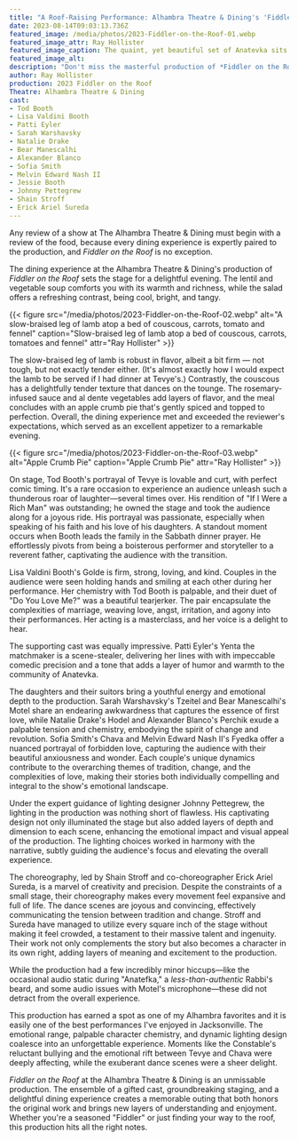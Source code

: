 ```yaml
---
title: "A Roof-Raising Performance: Alhambra Theatre & Dining's 'Fiddler on the Roof'"
date: 2023-08-14T09:03:13.736Z
featured_image: /media/photos/2023-Fiddler-on-the-Roof-01.webp
featured_image_attr: Ray Hollister
featured_image_caption: The quaint, yet beautiful set of Anatevka sits quietly as it waits for the production to begin. Sadly, the reviewer was overly captivated by the performance and forgot to take more photos once the show began!
featured_image_alt: 
description: "Don't miss the masterful production of *Fiddler on the Roof* at The Alhambra Theatre & Dining, featuring an ensemble of a gifted cast, groundbreaking staging, and delightful dining."
author: Ray Hollister
production: 2023 Fiddler on the Roof
Theatre: Alhambra Theatre & Dining
cast: 
- Tod Booth
- Lisa Valdini Booth
- Patti Eyler
- Sarah Warshavsky
- Natalie Drake
- Bear Manescalhi
- Alexander Blanco
- Sofia Smith
- Melvin Edward Nash II
- Jessie Booth
- Johnny Pettegrew
- Shain Stroff
- Erick Ariel Sureda
---
```

Any review of a show at The Alhambra Theatre & Dining must begin with a review of the food, because every dining experience is expertly paired to the production, and *Fiddler on the Roof* is no exception.

The dining experience at the Alhambra Theatre & Dining's production of *Fiddler on the Roof* sets the stage for a delightful evening. The lentil and vegetable soup comforts you with its warmth and richness, while the salad offers a refreshing contrast, being cool, bright, and tangy. 
<!--more-->
{{< figure src="/media/photos/2023-Fiddler-on-the-Roof-02.webp" alt="A slow-braised leg of lamb atop a bed of couscous, carrots, tomato and fennel" caption="Slow-braised leg of lamb atop a bed of couscous, carrots, tomatoes and fennel" attr="Ray Hollister" >}}

The slow-braised leg of lamb is robust in flavor, albeit a bit firm — not tough, but not exactly tender either. (It's almost exactly how I would expect the lamb to be served if I had dinner at Tevye's.) Contrastly, the couscous has a delightfully tender texture that dances on the tounge. The rosemary-infused sauce and al dente vegetables add layers of flavor, and the meal concludes with an apple crumb pie that's gently spiced and topped to perfection. Overall, the dining experience met and exceeded the reviewer's expectations, which served as an excellent appetizer to a remarkable evening.

{{< figure src="/media/photos/2023-Fiddler-on-the-Roof-03.webp" alt="Apple Crumb Pie" caption="Apple Crumb Pie" attr="Ray Hollister" >}}

On stage, Tod Booth's portrayal of Tevye is lovable and curt, with perfect comic timing. It's a rare occasion to experience an audience unleash such a thunderous roar of laughter—several times over. His rendition of "If I Were a Rich Man" was outstanding; he owned the stage and took the audience along for a joyous ride. His portrayal was passionate, especially when speaking of his faith and his love of his daughters. A standout moment occurs when Booth leads the family in the Sabbath dinner prayer. He effortlessly pivots from being a boisterous performer and storyteller to a reverent father, captivating the audience with the transition.

Lisa Valdini Booth's Golde is firm, strong, loving, and kind. Couples in the audience were seen holding hands and smiling at each other during her performance. Her chemistry with Tod Booth is palpable, and their duet of "Do You Love Me?" was a beautiful tearjerker. The pair encapsulate the complexities of marriage, weaving love, angst, irritation, and agony into their performances. Her acting is a masterclass, and her voice is a delight to hear.

The supporting cast was equally impressive. Patti Eyler's Yenta the matchmaker is a scene-stealer, delivering her lines with with impeccable comedic precision and a tone that adds a layer of humor and warmth to the community of Anatevka.

The daughters and their suitors bring a youthful energy and emotional depth to the production. Sarah Warshavsky's Tzeitel and Bear Manescalhi's Motel share an endearing awkwardness that captures the essence of first love, while Natalie Drake's Hodel and Alexander Blanco's Perchik exude a palpable tension and chemistry, embodying the spirit of change and revolution. Sofia Smith's Chava and Melvin Edward Nash II's Fyedka offer a nuanced portrayal of forbidden love, capturing the audience with their beautiful anxiousness and wonder. Each couple's unique dynamics contribute to the overarching themes of tradition, change, and the complexities of love, making their stories both individually compelling and integral to the show's emotional landscape.

Under the expert guidance of lighting designer Johnny Pettegrew, the lighting in the production was nothing short of flawless. His captivating design not only illuminated the stage but also added layers of depth and dimension to each scene, enhancing the emotional impact and visual appeal of the production. The lighting choices worked in harmony with the narrative, subtly guiding the audience's focus and elevating the overall experience.

The choreography, led by Shain Stroff and co-choreographer Erick Ariel Sureda, is a marvel of creativity and precision. Despite the constraints of a small stage, their choreography makes every movement feel expansive and full of life. The dance scenes are joyous and convincing, effectively communicating the tension between tradition and change. Stroff and Sureda have managed to utilize every square inch of the stage without making it feel crowded, a testament to their massive talent and ingenuity. Their work not only complements the story but also becomes a character in its own right, adding layers of meaning and excitement to the production.

While the production had a few incredibly minor hiccups—like the occasional audio static during "Anatefka," a *less-than-authentic* Rabbi's beard, and some audio issues with Motel's microphone—these did not detract from the overall experience. 

This production has earned a spot as one of my Alhambra favorites and it is easily one of the best performances I've enjoyed in Jacksonville. The emotional range, palpable character chemistry, and dynamic lighting design coalesce into an unforgettable experience. Moments like the Constable's reluctant bullying and the emotional rift between Tevye and Chava were deeply affecting, while the exuberant dance scenes were a sheer delight.

*Fiddler on the Roof* at the Alhambra Theatre & Dining is an unmissable production. The ensemble of a gifted cast, groundbreaking staging, and a delightful dining experience creates a memorable outing that both honors the original work and brings new layers of understanding and enjoyment. Whether you're a seasoned "Fiddler" or just finding your way to the roof, this production hits all the right notes.

